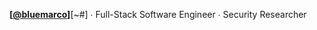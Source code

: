 **[[@bluemarco](https://hackerone.com/bluemarco)]**[~#] ∙ Full-Stack Software Engineer ∙ Security Researcher 

